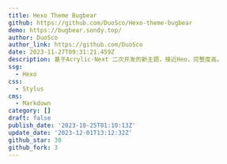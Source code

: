 ```yaml
---
title: Hexo Theme Bugbear
github: https://github.com/DuoSco/Hexo-theme-bugbear
demo: https://bugbear.sondy.top/
author: DuoSco
author_link: https://github.com/DuoSco
date: 2023-11-27T09:31:21.459Z
description: 基于Acrylic-Next 二次开发的新主题，接近Heo，完整度高。
ssg:
  - Hexo
css:
  - Stylus
cms:
  - Markdown
category: []
draft: false
publish_date: '2023-10-25T01:10:13Z'
update_date: '2023-12-01T13:12:32Z'
github_star: 30
github_fork: 3
---
```

